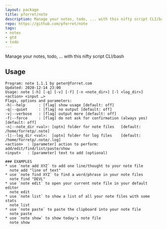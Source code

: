 ```yaml
---
layout: package
title: pforret/note
description: Manage your notes, todo, ... with this nifty script CLI/bash
repo: https://github.com/pforret/note
tags:
- notes
- gtd
- todo
---
```

 
Manage your notes, todo, ... with this nifty script CLI/bash
 
## Usage

    Program: note 1.1.1 by peter@forret.com
    Updated: 2020-12-14 23:00
    Usage: note [-h] [-q] [-v] [-f] [-n <note_dir>] [-l <log_dir>] <action> <input …>
    Flags, options and parameters:
    -h|--help      : [flag] show usage [default: off]
    -q|--quiet     : [flag] no output [default: off]
    -v|--verbose   : [flag] output more [default: off]
    -f|--force     : [flag] do not ask for confirmation (always yes) [default: off]
    -n|--note_dir <val>: [optn] folder for note files   [default: /home/forretp/.note]
    -l|--log_dir <val>:  [optn] folder for log files    [default: /home/forretp/.note/.log]
    <action>  : [parameter] action to perform: add/edit/find/list/paste/show
    <input>   : [parameter] text to add (optional)
    
    ### EXAMPLES
    * use `note add XYZ` to add one line/thought to your note file
      note add "line of text"
    * use `note find XYZ` to find a word/phrase in your note files
      note find "DEVL"
    * use `note edit` to open your current note file in your default editor
      note edit
    * use `note list` to show a list of all your note files with some stats
      note list
    * use `note paste` to paste the clipboard into your note file
      note paste
    * use `note show` to show today's note file
      note show
